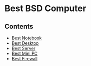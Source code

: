Best BSD Computer
=================

Contents
--------

* [Best Notebook](/BestNotebook.md)
* [Best Desktop](/BestDesktop.md)
* [Best Server](/BestServer.md)
* [Best Mini PC](/BestMiniPc.md)
* [Best Firewall](/BestFirewall.md)
